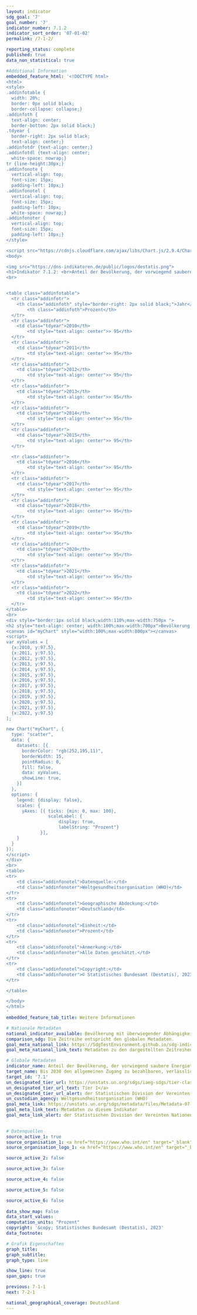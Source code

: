 ```yaml
---
layout: indicator    
sdg_goal: '7'    
goal_number: '7'    
indicator_number: 7.1.2    
indicator_sort_order: '07-01-02'    
permalink: /7-1-2/    

reporting_status: complete    
published: true    
data_non_statistical: true

#Additional Information
embedded_feature_html: '<!DOCTYPE html><html><style>.addinfotable {  width: 20%;  border: 0px solid black;  border-collapse: collapse;}.addinfoth {  text-align: center;  border-bottom: 2px solid black;}.tdyear {  border-right: 2px solid black;  text-align: center;}.addinfotdr {text-align: center;}.addinfotdl {text-align: center;  white-space: nowrap;}tr {line-height:30px;}.addinfonote {  vertical-align: top;  font-size: 15px;  padding-left: 10px;}.addinfonotel {  vertical-align: top;  font-size: 15px;  padding-left: 10px;  white-space: nowrap;}.addinfonoter {  vertical-align: top;  font-size: 15px;  padding-left: 10px;}</style><script src="https://cdnjs.cloudflare.com/ajax/libs/Chart.js/2.9.4/Chart.js"></script><body><img src="https://dns-indikatoren.de/public/logos/destatis.png"><h1>Indikator 7.1.2: <br>Anteil der Bevölkerung, der vorwiegend saubere Energieträger und Technologien nutzt</h1><br><table class="addinfotable">  <tr class="addinfotr">  	<th class="addinfoth" style="border-right: 2px solid black;">Jahr</th>    	<th class="addinfoth">Prozent</th>  </tr>  <tr class="addinfotr">  	<td class="tdyear">2010</th>    	<td style="text-align: center">> 95</th>  </tr>  <tr class="addinfotr">  	<td class="tdyear">2011</th>    	<td style="text-align: center">> 95</th>  </tr>  <tr class="addinfotr">  	<td class="tdyear">2012</th>    	<td style="text-align: center">> 95</th>  </tr>  <tr class="addinfotr">  	<td class="tdyear">2013</th>    	<td style="text-align: center">> 95</th>  </tr>  <tr class="addinfotr">  	<td class="tdyear">2014</th>    	<td style="text-align: center">> 95</th>  </tr>  <tr class="addinfotr">  	<td class="tdyear">2015</th>    	<td style="text-align: center">> 95</th>  </tr>  <tr class="addinfotr">  	<td class="tdyear">2016</th>    	<td style="text-align: center">> 95</th>  </tr>  <tr class="addinfotr">  	<td class="tdyear">2017</th>    	<td style="text-align: center">> 95</th>  </tr>  <tr class="addinfotr">  	<td class="tdyear">2018</th>    	<td style="text-align: center">> 95</th>  </tr>  <tr class="addinfotr">  	<td class="tdyear">2019</th>    	<td style="text-align: center">> 95</th>  </tr>  <tr class="addinfotr">  	<td class="tdyear">2020</th>    	<td style="text-align: center">> 95</th>  </tr>  <tr class="addinfotr">  	<td class="tdyear">2021</th>    	<td style="text-align: center">> 95</th>  </tr>  <tr class="addinfotr">  	<td class="tdyear">2022</th>    	<td style="text-align: center">> 95</th>  </tr></table><br><div style="border:1px solid black;width:110%;max-width:750px "><h2 style="text-align: center; width:100%;max-width:700px">Bevölkerung mit Überwiegender Abhängigkeit von sauberen Energieträgern und Technologien</h2><canvas id="myChart" style="width:100%;max-width:800px"></canvas><script>var xyValues = [  {x:2010, y:97.5},  {x:2011, y:97.5},  {x:2012, y:97.5},  {x:2013, y:97.5},  {x:2014, y:97.5},  {x:2015, y:97.5},  {x:2016, y:97.5},  {x:2017, y:97.5},  {x:2018, y:97.5},  {x:2019, y:97.5},  {x:2020, y:97.5},  {x:2021, y:97.5},  {x:2022, y:97.5}];new Chart("myChart", {  type: "scatter",  data: {    datasets: [{      borderColor: "rgb(252,195,11)",      borderWidth: 15,      pointRadius: 0,      fill: false,      data: xyValues,      showLine: true,    }]  },  options: {    legend: {display: false},    scales: {      yAxes: [{	ticks: {min: 0, max: 100},      			scaleLabel: {        			display: true,        			labelString: "Prozent"}             }],    }  }});</script></div><br><table><tr>	<td class="addinfonotel">Datenquelle:</td>	<td class="addinfonoter">Weltgesundheitsorganisation (WHO)</td></tr><tr>	<td class="addinfonotel">Geographische Abdeckung:</td>	<td class="addinfonoter">Deutschland</td></tr><tr>	<td class="addinfonotel">Einheit:</td>	<td class="addinfonoter">Prozent</td></tr><tr>	<td class="addinfonotel">Anmerkung:</td>	<td class="addinfonoter">Alle Daten geschätzt.</td></tr><tr>	<td class="addinfonotel">Copyright:</td>	<td class="addinfonoter">© Statistisches Bundesamt (Destatis), 2023<br>Vervielfältigung und Verbreitung, auch auszugsweise, mit Quellenangaben gestattet.</td></tr></table></body></html>'
embedded_feature_tab_title: Weitere Informationen    

# Nationale Metadaten    
national_indicator_available: Bevölkerung mit überwiegender Abhängigkeit von sauberen Energieträgern und Technologien    
comparison_sdg: Die Zeitreihe entspricht den globalen Metadaten.    
goal_meta_national_link: https://SdgTestEnvironment.github.io/sdg-indicators/public/Meta/7.1.2.pdf
goal_meta_national_link_text: Metadaten zu den dargestellten Zeitreihen    

# Globale Metadaten    
indicator_name: Anteil der Bevölkerung, der vorwiegend saubere Energieträger und Technologien nutzt    
target_name: Bis 2030 den allgemeinen Zugang zu bezahlbaren, verlässlichen und modernen Energiedienstleistungen sichern    
target_id: '7.1'    
un_designated_tier_url: https://unstats.un.org/sdgs/iaeg-sdgs/tier-classification/'    
un_designated_tier_url_text: Tier I</a>    
un_designated_tier_url_alert: der Statistischen Division der Vereinten Nationen    
un_custodian_agency: Weltgesundheitsorganisation (WHO)    
goal_meta_link: https://unstats.un.org/sdgs/metadata/files/Metadata-07-01-02.pdf    
goal_meta_link_text: Metadaten zu diesem Indikator    
goal_meta_link_alert: der Statistischen Division der Vereinten Nationen    
    

# Datenquellen
source_active_1: true
source_organisation_1: <a href="https://www.who.int/en" target="_blank"> Weltgesundheitsorganisation (WHO) </a>
source_organisation_logo_1: <a href="https://www.who.int/en" target="_blank"><img src="https://g205sdgs.github.io/sdg-indicators/public/OrgImgDe/who.png" alt="Logo who" style="height:60px; width:148px"/></a>

source_active_2: false

source_active_3: false

source_active_4: false

source_active_5: false

source_active_6: false
    
data_show_map: False    
data_start_values:     
computation_units: "Prozent"    
copyright: '&copy; Statistisches Bundesamt (Destatis), 2023'    
data_footnote:     

# Grafik Eigenschaften    
graph_title: 
graph_subtitle:     
graph_type: line    

show_line: true
span_gaps: true    

previous: 7-1-1    
next: 7-2-1    

national_geographical_coverage: Deutschland    
---
```


<span></span>